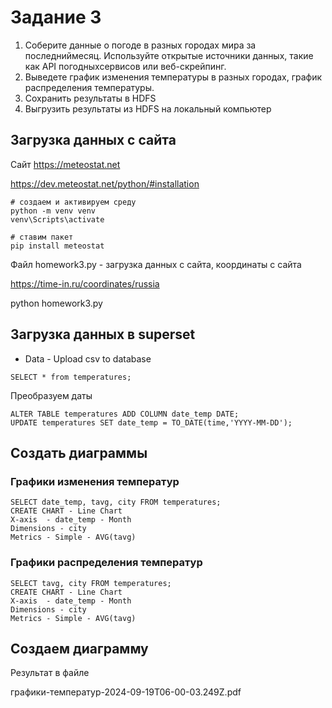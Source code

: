 # Задание 3
1. Соберите данные о погоде в разных городах мира за последниймесяц. Используйте открытые источники данных, такие как API погодныхсервисов или веб-скрейпинг.
2. Выведете график изменения температуры в разных городах, график распределения температуры. 
3. Сохранить результаты в HDFS
4. Выгрузить результаты из HDFS на локальный компьютер

## Загрузка данных с сайта

Сайт <https://meteostat.net>

<https://dev.meteostat.net/python/#installation>
```
# создаем и активируем среду
python -m venv venv
venv\Scripts\activate

# ставим пакет
pip install meteostat
```

Файл homework3.py - загрузка данных с сайта, координаты с сайта

<https://time-in.ru/coordinates/russia>

python homework3.py

## Загрузка данных в superset
+ Data - Upload csv to database
```
SELECT * from temperatures;
```

Преобразуем даты
```
ALTER TABLE temperatures ADD COLUMN date_temp DATE;
UPDATE temperatures SET date_temp = TO_DATE(time,'YYYY-MM-DD');
```

## Создать диаграммы
### Графики изменения температур
```
SELECT date_temp, tavg, city FROM temperatures;
CREATE CHART - Line Chart
X-axis  - date_temp - Month
Dimensions - city
Metrics - Simple - AVG(tavg)
```

### Графики распределения температур
```
SELECT tavg, city FROM temperatures;
CREATE CHART - Line Chart
X-axis  - date_temp - Month
Dimensions - city
Metrics - Simple - AVG(tavg)
```

## Создаем диаграмму
Результат в файле 

графики-температур-2024-09-19T06-00-03.249Z.pdf


